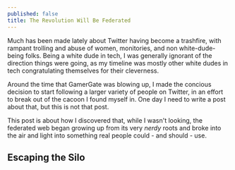 ```yaml
---
published: false
title: The Revolution Will Be Federated
---
```

Much has been made lately about Twitter having become a trashfire, with rampant trolling and abuse of women, monitories, and non white-dude-being folks. Being a white dude in tech, I was generally ignorant of the direction things were going, as my timeline was mostly other white dudes in tech congratulating themselves for their cleverness.

Around the time that GamerGate was blowing up, I made the concious decision to start following a larger variety of people on Twitter, in an effort to break out of the cacoon I found myself in. One day I need to write a post about that, but this is not that post.

This post is about how I discovered that, while I wasn't looking, the federated web began growing up from its very *nerdy* roots and broke into the air and light into something real people could - and should - use.

## Escaping the Silo

